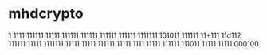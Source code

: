 
# mhdcrypto
1
1111
111111
11111
111111
111111
111111
111111
1111111
101011
111111
11+111
11d112
111111
11111
1111111
11111
11111
111111
11111
1111
11111
111111
111011
11111
11111
000100
